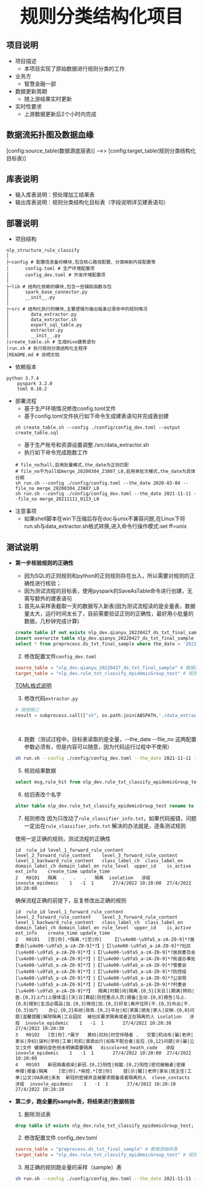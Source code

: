 <center><b><font size=20>规则分类结构化项目</font></b></center>

## 项目说明
+ 项目描述
    + 本项目实现了原始数据进行规则分类的工作
+ 业务方
    + 智慧金融一部
+ 数据更新周期
    + 随上游结果实时更新
+ 实时性要求
    + 上游数据更新后2个小时内完成

## 数据流拓扑图及数据⾎缘
[config:source_table(数据源底层表)] -->> [config:target_table(规则分类结构化目标表)]

## 库表说明
+ 输入库表说明：预处理加工结果表
+ 输出库表说明：规则分类结构化目标表（字段说明详见建表语句）

## 部署说明
+ 项目结构
```angular2
nlp_structure_rule_classify
│
├─config # 配置信息备份模块,包含核心路径配置、分类映射内容配置等
│      config.toml # 生产环境配置项
│      config_dev.toml # 开发环境配置项
│
├─lib # 结构化依赖的模块,包含一些辅助函数与包
│      spark_base_connector.py
│      __init__.py
│
├─src # 结构化执行的模块,主要逻辑为输出每条记录命中的规则情况
│        data_extractor.py
│        data_extractor.sh
│        export_sql_table.py
│        extractor.py
│        __init__.py
│create_table.sh # 生成Hive建表语句
│run.sh # 执行规则分类结构化主程序
│README.md # 说明文档
```
+ 依赖版本
```angular2
python 3.7.4
    pyspark 3.2.0
    toml 0.10.2
```
+ 部署流程
    + 基于生产环境情况修改config.toml文件
    + 基于config.toml文件执行如下命令生成建表语句并完成表创建
    ```
    sh create_table.sh --config ./config/config_dev.toml --output create_table.sql
    ```
    + 基于生产账号和资源设置调整./src/data_extractor.sh
    + 执行如下命令完成跑数工作
    ```
    # file_no为all,启用批量模式,the_date为正则匹配
    # file_no不为all如merge_20200304_23807_L0,启用单批次模式,the_date为具体日期
    sh run.sh --config ./config/config.toml --the_date 2020-03-04 --file_no merge_20200304_23807_L0
    sh run.sh --config ./config/config_dev.toml --the_date 2021-11-11 --file_no merge_20211111_0123_L0
    ```
+ 注意事项
    + 如果shell脚本在win下压缩后存在doc与unix不兼容问题,在Linux下将run.sh与data_extractor.sh格式转换,进入命令行操作模式:set ff=unix


## 测试说明
+ **第一步核验规则的正确性**
    + 因为SQL的正则规则和python的正则规则存在出入，所以需要对规则的正确性进行核验；
    + 因为测试流程的目标表，使用pyspark的SaveAsTable命令进行创建，无需写额外的建表语句

    1. 首先从采样表截取一天的数据写入新表(因为测试流程读的是全量表，数据量太大，运行时间太长了，目前需要验证正则的正确性，最好用小批量的数据，几秒钟完成计算)
    ```sql
    create table if not exists nlp_dev.qianyu_20220427_ds_txt_final_sample like preprocess.ds_txt_final_sample;
    insert overwrite table nlp_dev.qianyu_20220427_ds_txt_final_sample partition(the_date, file_no)
    select * from preprocess.ds_txt_final_sample where the_date = '2021-11-11' and file_no= 'merge_20211111_0123_L0';
    ```

    2. 修改配置文件`config_dev.toml`
    ```toml
    source_table = "nlp_dev.qianyu_20220427_ds_txt_final_sample" # 数据源抽样表
    target_table = "nlp_dev.rule_txt_classify_epidemicGroup_test" # 规则分类结构化目标表
    ```
    [TOML格式说明](https://zh.wikipedia.org/wiki/TOML)

    3. 修改代码`extractor.py`
    ```python
    # 调用接口
    result = subprocess.call(["sh", os.path.join(ABSPATH,'./data_extractor.sh'), '--is_test', '1', '--the_date', the_date, '--file_no', file_no, \
                                                                                 '--source_table', config_dict.get('source_table'), \
                                                                                 '--target_table', config_dict.get('target_table')])    
    ```

    4. 跑数（测试过程中，目标表读取的是全量，--the_date --file_no 这两配置参数必须有，但是内容可以随意，因为代码运行过程中不使用）
    ```bash
    sh run.sh --config ./config/config_dev.toml --the_date 2021-11-11 --file_no merge_20211111_0123_L0
    ```

    5. 核验结果数据
    ```sql
    select msg,rule_hit from nlp_dev.rule_txt_classify_epidemicGroup_test limit 1000;
    ```

    6. 给旧表改个名字
    ```sql
    alter table nlp_dev.rule_txt_classify_epidemicGroup_test rename to nlp_dev.rule_txt_classify_test;
    ```

    7. 规则修改
    因为只改动了`rule_classifier_info.txt`，如果代码报错，问题一定出在`rule_classifier_info.txt`
    解决的办法就是，逐条测试规则

    使用一定正确的规则，测试流程的正确性
    ```text
    id	rule_id	level_1_forward_rule_content	level_2_forward_rule_content	level_3_forward_rule_content	level_1_backward_rule_content	class_label_ch	class_label_en	domain_label_ch	domain_label_en	rule_level	upper_id	is_active	ext_info	create_time	update_time
    2	R0101	隔离	.	.	.	隔离	isolation	涉疫	invovle_epidemic	1	-1	1		27/4/2022 10:20:00	27/4/2022 10:20:00
    ```

    确保流程正确的前提下，反复修改出正确的规则
    ```text
    id	rule_id	level_1_forward_rule_content	level_2_forward_rule_content	level_3_forward_rule_content	level_1_backward_rule_content	class_label_ch	class_label_en	domain_label_ch	domain_label_en	rule_level	upper_id	is_active	ext_info	create_time	update_time
    2	R0101	[您|你].*隔离.*[您|你]	【[\u4e00-\u9fa5_a-zA-Z0-9]*?居委会[\u4e00-\u9fa5_a-zA-Z0-9]*?】|【[\u4e00-\u9fa5_a-zA-Z0-9]*?社区[\u4e00-\u9fa5_a-zA-Z0-9]*?】|【[\u4e00-\u9fa5_a-zA-Z0-9]*?居民委员会[\u4e00-\u9fa5_a-zA-Z0-9]*?】|【[\u4e00-\u9fa5_a-zA-Z0-9]*?街道办事处[\u4e00-\u9fa5_a-zA-Z0-9]*?】|【[\u4e00-\u9fa5_a-zA-Z0-9]*?管委会[\u4e00-\u9fa5_a-zA-Z0-9]*?】|【[\u4e00-\u9fa5_a-zA-Z0-9]*?防控组[\u4e00-\u9fa5_a-zA-Z0-9]*?】|【[\u4e00-\u9fa5_a-zA-Z0-9]*?公安局[\u4e00-\u9fa5_a-zA-Z0-9]*?】|【[\u4e00-\u9fa5_a-zA-Z0-9]*?村委会[\u4e00-\u9fa5_a-zA-Z0-9]*?】	隔离[时期]间|隔离.{0,5}[天日]|期满|转码|医.{0,3}上门|上报体温|[天|日]算起|防控重点人员|报备|主动.{0,8}报告|马上.{0,8}报到|生活必需品|加.{0,3}微信|加.{0,3}好友|离开住所|不.{0,3}外出|不.{0,3}出门	办公.{0,2}系统|政务.{0,2}平台|如|家属|朋友|家人|反映.{0,8}问题|温馨提醒|解除隔离|工业园区	被社区要求隔离或者正在隔离的人	isolation	涉疫	invovle_epidemic	1	-1	1		27/4/2022 10:20:30	27/4/2022 10:20:30
    3	R0102	[您|你].*属于	黄码|红码|时空伴随者	.	交警|机动车|骗|老师|家长|孕妇|误判|学校|工单|司机|滴滴出行|如有不配合者|反应.{0,12}问题|诈|骗|公文|文件	健康码变色但未明确需要隔离	discolored_heath_code	涉疫	invovle_epidemic	1	-1	1		27/4/2022 10:20:00	27/4/2022 10:20:00
    4	R0103	新冠病毒感染|新冠.{0,2}阳性|核酸.{0,2}阳性|密切接触者|密接	申报|报备|隔离	[您|你].*疾控.*[您|你]	提[示|醒]|老师|家长|班主任|工单|公文|OA系统|亲友	新冠的密接并且被要求报备或者隔离的人	close_contacts	涉疫	invovle_epidemic	1	-1	1		27/4/2022 10:20:10	27/4/2022 10:20:10
    ```

+ **第二步，跑全量的sample表，将结果进行数据核验**
    1. 删除测试表
    ```sql
    drop table if exists nlp_dev.rule_txt_classify_epidemicGroup_test;
    ```

    2. 修改配置文件
    config_dev.toml
    ```toml
    source_table = "preprocess.ds_txt_final_sample" # 数据源抽样表
    target_table = "nlp_dev.rule_txt_classify_epidemicGroup_test" # 规则分类结构化目标表
    ```

    3. 用正确的规则跑全量的采样（sample）表
    ```bash
    sh run.sh --config ./config/config_dev.toml --the_date 2021-11-11 --file_no merge_20211111_0123_L0
    ```